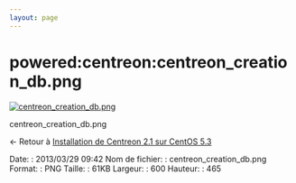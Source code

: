 ```yaml
---
layout: page
---
```


powered:centreon:centreon\_creation\_db.png
===========================================

[![centreon\_creation\_db.png](../..//assets/media/powered/centreon/centreon_creation_db.png@cache=&w=600&h=465 "centreon_creation_db.png")](../..//assets/media/powered/centreon/centreon_creation_db.png@cache= "Afficher le fichier original")

centreon\_creation\_db.png

← Retour à [Installation de Centreon 2.1 sur CentOS
5.3](../../../centreon/centreon-centos-install.html "centreon:centreon-centos-install")

Date:
:   2013/03/29 09:42
Nom de fichier:
:   centreon\_creation\_db.png
Format:
:   PNG
Taille:
:   61KB
Largeur:
:   600
Hauteur:
:   465


